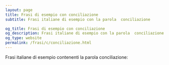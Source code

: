 ```yaml
---
layout: page
title: Frasi di esempio con conciliazione 
subtitle: Frasi italiane di esempio con la parola  conciliazione

og_title: Frasi di esempio con conciliazione 
og_description: Frasi italiane di esempio con la parola  conciliazione
og_type: website
permalink: /frasi/c/conciliazione.html
---
```


Frasi italiane di esempio contenenti la parola conciliazione:


